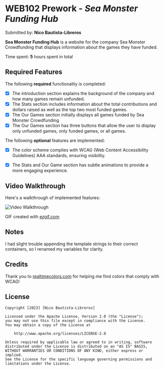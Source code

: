 # WEB102 Prework - *Sea Monster Funding Hub*

Submitted by: **Nico Bautista-Libreros**

**Sea Monster Funding Hub** is a website for the company Sea Monster Crowdfunding that displays information about the games they have funded.

Time spent: **5** hours spent in total

## Required Features

The following **required** functionality is completed:

* [x] The introduction section explains the background of the company and how many games remain unfunded.
* [x] The Stats section includes information about the total contributions and dollars raised as well as the top two most funded games.
* [x] The Our Games section initially displays all games funded by Sea Monster Crowdfunding
* [x] The Our Games section has three buttons that allow the user to display only unfunded games, only funded games, or all games.

The following **optional** features are implemented:

* [x] The color scheme complies with WCAG (Web Content Accessibility Guidelines) AAA standards, ensuring visibility.
* [x] The Stats and Our Game section has subtle animations to provide a more engaging experience.


## Video Walkthrough

Here's a walkthrough of implemented features:

<img src='https://imgur.com/BNXziOM.gif' title='Video Walkthrough' width='' alt='Video Walkthrough'/>

<!-- Replace this with whatever GIF tool you used! -->
GIF created with [ezgif.com](https://ezgif.com/video-to-gif/)

## Notes

I had slight trouble appending the template strings to their correct containers, so I renamed my variables for clarity.

## Credits

Thank you to [realtimecolors.com](https://www.realtimecolors.com/?colors=e6f1ee-070d0b-a8cfc5-2B4B4F-76a4b4&fonts=Poppins-Poppins) for helping me find colors that comply with WCAG!

## License

    Copyright [2023] [Nico Bautista-Libreros]

    Licensed under the Apache License, Version 2.0 (the "License");
    you may not use this file except in compliance with the License.
    You may obtain a copy of the License at

        http://www.apache.org/licenses/LICENSE-2.0

    Unless required by applicable law or agreed to in writing, software
    distributed under the License is distributed on an "AS IS" BASIS,
    WITHOUT WARRANTIES OR CONDITIONS OF ANY KIND, either express or implied.
    See the License for the specific language governing permissions and
    limitations under the License.
